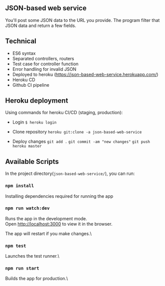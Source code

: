 ## JSON-based web service
You'll post some JSON data to the URL you provide. The program filter that JSON data and return a few fields.

## Technical
- ES6 syntax
- Separated controllers, routers
- Test case for controller function
- Error handling for invalid JSON
- Deployed to heroku (https://json-based-web-service.herokuapp.com/)
- Heroku CD
- Github CI pipeline 

## Heroku deployment
Using commands for heroku CI/CD (staging, production):

- Login
    `$ heroku login` 

- Clone repository
    `heroku git:clone -a json-based-web-service`

- Deploy changes
    `git add .`
    `git commit -am "new changes"`
    `git push heroku master`

## Available Scripts

In the project directory(`json-based-web-service/`), you can run:

### `npm install`

Installing dependencies required for running the app

### `npm run watch:dev`

Runs the app in the development mode.\
Open [http://localhost:3000](http://localhost:3000) to view it in the browser.

The app will restart if you make changes.\

### `npm test`

Launches the test runner.\

### `npm run start`

Builds the app for production.\
